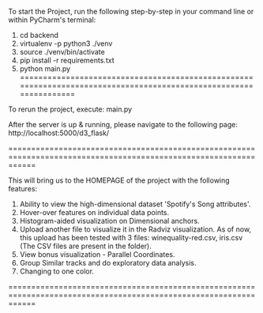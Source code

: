 To start the Project, run the following step-by-step in your command line or within PyCharm's terminal:
1. cd backend
2. virtualenv -p python3 ./venv
3. source ./venv/bin/activate
4. pip install -r requirements.txt
5. python main.py
==================================================================================================================

To rerun the project, execute: main.py

After the server is up & running, please navigate to the following page:
http://localhost:5000/d3_flask/

==================================================================================================================

This will bring us to the HOMEPAGE of the project with the following features:
1. Ability to view the high-dimensional dataset 'Spotify's Song attributes'.
2. Hover-over features on individual data points.
3. Histogram-aided visualization on Dimensional anchors.
4. Upload another file to visualize it in the Radviz visualization. As of now, this upload has been tested with 3 files:
    winequality-red.csv, iris.csv (The CSV files are present in the folder).
5. View bonus visualization - Parallel Coordinates.
6. Group Similar tracks and do exploratory data analysis.
7. Changing to one color.

==================================================================================================================

